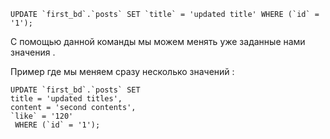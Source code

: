 ```mysql
UPDATE `first_bd`.`posts` SET `title` = 'updated title' WHERE (`id` = '1');
```

С помощью данной команды мы можем менять уже заданные нами значения .

Пример где мы меняем сразу несколько значений :

```mysql
UPDATE `first_bd`.`posts` SET 
title = 'updated titles', 
content = 'second contents',
`like` = '120'
 WHERE (`id` = '1');
```